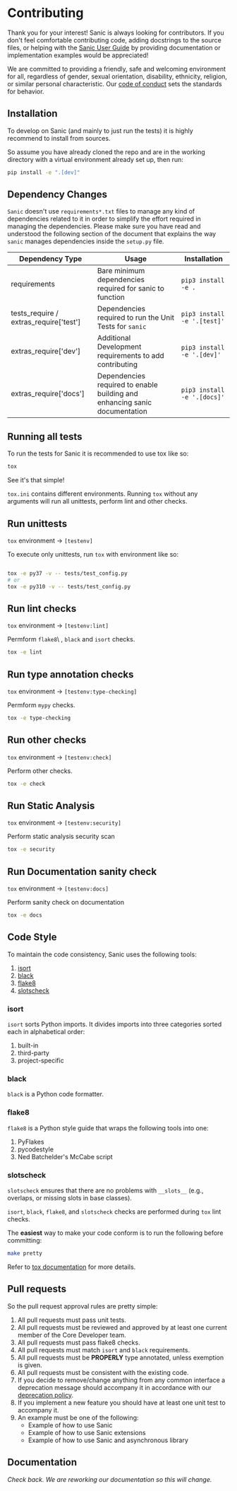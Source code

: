 # Contributing

Thank you for your interest! Sanic is always looking for contributors. If you don't feel comfortable contributing code, adding docstrings to the source files, or helping with the [Sanic User Guide](https://github.com/sanic-org/sanic-guide) by providing documentation or implementation examples would be appreciated!

We are committed to providing a friendly, safe and welcoming environment for all, regardless of gender, sexual orientation, disability, ethnicity, religion, or similar personal characteristic. Our [code of conduct](https://github.com/sanic-org/sanic/blob/master/CONDUCT.md) sets the standards for behavior.

## Installation

To develop on Sanic (and mainly to just run the tests) it is highly recommend to install from sources.

So assume you have already cloned the repo and are in the working directory with a virtual environment already set up, then run:

```sh
pip install -e ".[dev]"
```

## Dependency Changes

`Sanic` doesn't use `requirements*.txt` files to manage any kind of dependencies related to it in order to simplify the effort required in managing the dependencies. Please make sure you have read and understood the following section of the document that explains the way `sanic` manages dependencies inside the `setup.py` file.

| Dependency Type                 | Usage                                             | Installation                 |
| ------------------------------- | ------------------------------------------------- | ---------------------------- |
| requirements                    | Bare minimum dependencies required for sanic to function | `pip3 install -e .`         |
| tests_require / extras_require['test'] | Dependencies required to run the Unit Tests for `sanic` | `pip3 install -e '.[test]'` |
| extras_require['dev']           | Additional Development requirements to add contributing | `pip3 install -e '.[dev]'`  |
| extras_require['docs']          | Dependencies required to enable building and enhancing sanic documentation | `pip3 install -e '.[docs]'` |

## Running all tests

To run the tests for Sanic it is recommended to use tox like so:

```sh
tox
```

See it's that simple!

`tox.ini` contains different environments. Running `tox` without any arguments will
run all unittests, perform lint and other checks.

## Run unittests

`tox` environment -> `[testenv]`

To execute only unittests, run `tox` with environment like so:

```sh

tox -e py37 -v -- tests/test_config.py
# or
tox -e py310 -v -- tests/test_config.py
```

## Run lint checks

`tox` environment -> `[testenv:lint]`

Permform `flake8`\ , `black` and `isort` checks.


```sh
tox -e lint
```

## Run type annotation checks

`tox` environment -> `[testenv:type-checking]`

Permform `mypy` checks.

```sh
tox -e type-checking
```

## Run other checks

`tox` environment -> `[testenv:check]`

Perform other checks.

```sh
tox -e check
```

## Run Static Analysis

`tox` environment -> `[testenv:security]`

Perform static analysis security scan

```sh
tox -e security
```

## Run Documentation sanity check

`tox` environment -> `[testenv:docs]`

Perform sanity check on documentation

```sh
tox -e docs
```
## Code Style

To maintain the code consistency, Sanic uses the following tools:

1. [isort](https://github.com/timothycrosley/isort)
2. [black](https://github.com/python/black)
3. [flake8](https://github.com/PyCQA/flake8)
4. [slotscheck](https://github.com/ariebovenberg/slotscheck)

### isort

`isort` sorts Python imports. It divides imports into three categories sorted each in alphabetical order:

1. built-in
2. third-party
3. project-specific

### black

`black` is a Python code formatter.

### flake8

`flake8` is a Python style guide that wraps the following tools into one:

1. PyFlakes
2. pycodestyle
3. Ned Batchelder's McCabe script

### slotscheck

`slotscheck` ensures that there are no problems with `__slots__` (e.g., overlaps, or missing slots in base classes).

`isort`, `black`, `flake8`, and `slotscheck` checks are performed during `tox` lint checks.

The **easiest** way to make your code conform is to run the following before committing:

```bash
make pretty
```

Refer to [tox documentation](https://tox.readthedocs.io/en/latest/index.html) for more details.

## Pull requests

So the pull request approval rules are pretty simple:

1. All pull requests must pass unit tests.
2. All pull requests must be reviewed and approved by at least one current member of the Core Developer team.
3. All pull requests must pass flake8 checks.
4. All pull requests must match `isort` and `black` requirements.
5. All pull requests must be **PROPERLY** type annotated, unless exemption is given.
6. All pull requests must be consistent with the existing code.
7. If you decide to remove/change anything from any common interface a deprecation message should accompany it in accordance with our [deprecation policy](https://sanicframework.org/en/guide/project/policies.html#deprecation).
8. If you implement a new feature you should have at least one unit test to accompany it.
9. An example must be one of the following:
    * Example of how to use Sanic
    * Example of how to use Sanic extensions
    * Example of how to use Sanic and asynchronous library

## Documentation

_Check back. We are reworking our documentation so this will change._

